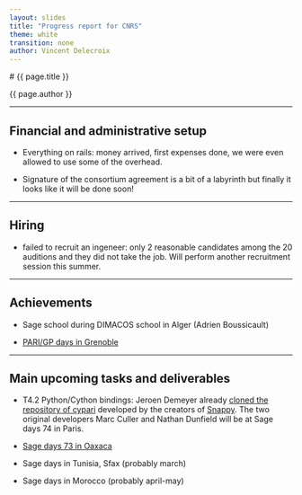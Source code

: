 ```yaml
---
layout: slides
title: "Progress report for CNRS"
theme: white
transition: none
author: Vincent Delecroix
---
```


<section data-markdown data-separator="^---\n" data-separator-vertical="^--\n">
# {{ page.title }}

{{ page.author }}

---

## Financial and administrative setup

- Everything on rails: money arrived, first expenses done,
  we were even allowed to use some of the overhead.

- Signature of the consortium agreement is a bit of a
  labyrinth but finally it looks like it will be done soon!

---
## Hiring

- failed to recruit an ingeneer: only 2 reasonable
  candidates among the 20 auditions and they did not take
  the job. Will perform another recruitment session this
  summer.

---
## Achievements

- Sage school during DIMACOS school in Alger (Adrien Boussicault)

-  [PARI/GP days in Grenoble](http://pari.math.u-bordeaux.fr/Events/PARI2016/)

---
## Main upcoming tasks and deliverables

- T4.2 Python/Cython bindings: Jeroen Demeyer already
  [cloned the repository of cypari](https://github.com/jdemeyer/cypari)
  developed by the creators of [Snappy](http://www.math.uic.edu/t3m/SnapPy/).
  The two original developers Marc Culler and Nathan
  Dunfield will be at Sage days 74 in Paris.

- [Sage days 73 in Oaxaca](http://wiki.sagemath.org/days73)

- Sage days in Tunisia, Sfax (probably march)

- Sage days in Morocco (probably april-may)

</section>
